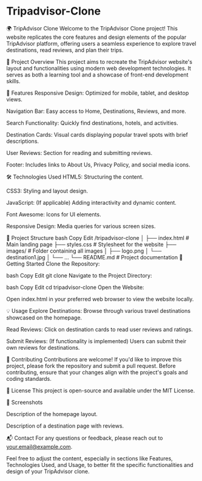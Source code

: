 # Tripadvisor-Clone
🌍 TripAdvisor Clone
Welcome to the TripAdvisor Clone project! This website replicates the core features and design elements of the popular TripAdvisor platform, offering users a seamless experience to explore travel destinations, read reviews, and plan their trips.

🧭 Project Overview
This project aims to recreate the TripAdvisor website's layout and functionalities using modern web development technologies. It serves as both a learning tool and a showcase of front-end development skills.

🚀 Features
Responsive Design: Optimized for mobile, tablet, and desktop views.

Navigation Bar: Easy access to Home, Destinations, Reviews, and more.

Search Functionality: Quickly find destinations, hotels, and activities.

Destination Cards: Visual cards displaying popular travel spots with brief descriptions.

User Reviews: Section for reading and submitting reviews.

Footer: Includes links to About Us, Privacy Policy, and social media icons.

🛠 Technologies Used
HTML5: Structuring the content.

CSS3: Styling and layout design.

JavaScript: (If applicable) Adding interactivity and dynamic content.

Font Awesome: Icons for UI elements.

Responsive Design: Media queries for various screen sizes.

📂 Project Structure
bash
Copy
Edit
/tripadvisor-clone
│
├── index.html        # Main landing page
├── styles.css        # Stylesheet for the website
├── images/           # Folder containing all images
│   ├── logo.png
│   └── destination1.jpg
│   └── ...
└── README.md         # Project documentation
🚀 Getting Started
Clone the Repository:

bash
Copy
Edit
git clone 
Navigate to the Project Directory:

bash
Copy
Edit
cd tripadvisor-clone
Open the Website:

Open index.html in your preferred web browser to view the website locally.

💡 Usage
Explore Destinations: Browse through various travel destinations showcased on the homepage.

Read Reviews: Click on destination cards to read user reviews and ratings.

Submit Reviews: (If functionality is implemented) Users can submit their own reviews for destinations.

🤝 Contributing
Contributions are welcome! If you'd like to improve this project, please fork the repository and submit a pull request. Before contributing, ensure that your changes align with the project's goals and coding standards.

📄 License
This project is open-source and available under the MIT License.

📸 Screenshots

Description of the homepage layout.


Description of a destination page with reviews.

📬 Contact
For any questions or feedback, please reach out to your.email@example.com.

Feel free to adjust the content, especially in sections like Features, Technologies Used, and Usage, to better fit the specific functionalities and design of your TripAdvisor clone.
